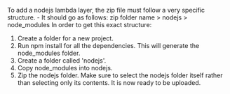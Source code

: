 To add a nodejs lambda layer, the zip file must follow a very specific structure. 
    - It should go as follows: zip folder name > nodejs > node_modules
In order to get this exact structure:

1. Create a folder for a new project.
2. Run npm install for all the dependencies. This will generate the node_modules folder.
3. Create a folder called 'nodejs'.
4. Copy node_modules into nodejs.
5. Zip the nodejs folder. Make sure to select the nodejs folder itself rather than selecting only its contents. It is now ready to be uploaded.